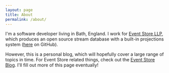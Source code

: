 ```yaml
---
layout: page
title: About
permalink: /about/
---
```


I'm a software developer living in Bath, England. I work for [Event Store LLP](https://geteventstore.com), which produces an open source stream database with a built-in projections system ([here](https://github.com/EventStore/EventStore) on GitHub).

However, this is a personal blog, which will hopefully cover a large range of topics in time. For Event Store related things, check out the [Event Store Blog](https://geteventstore.com/blog). I'll fill out more of this page eventually!
